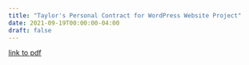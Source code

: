 ```yaml
---
title: "Taylor's Personal Contract for WordPress Website Project"
date: 2021-09-19T00:00:00-04:00
draft: false
---
```



[link to pdf](https://vibrant-williams-d83705.netlify.app/taylorpersonalcontract.pdf)

